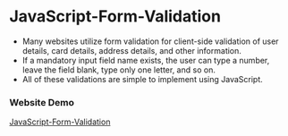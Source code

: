 # JavaScript-Form-Validation

- Many websites utilize form validation for client-side validation of user details, card details, address details, and other information.
- If a mandatory input field name exists, the user can type a number, leave the field blank, type only one letter, and so on.
- All of these validations are simple to implement using JavaScript.

### Website Demo
[JavaScript-Form-Validation](https://raw.githack.com/MernaHesham10/JavaScript-Form-Validation/main/Task%201/Pages/register_form.html)
